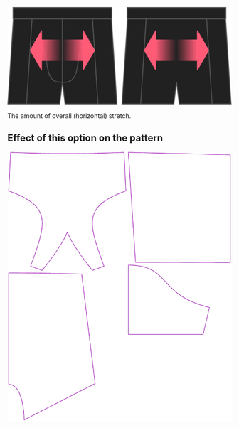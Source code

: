 ![L'option stretch pour Bruce](./stretch.svg)

The amount of overall (horizontal) stretch.


## Effect of this option on the pattern
![This image shows the effect of this option by superimposing several variants that have a different value for this option](bruce_stretch_sample.svg "Effect of this option on the pattern")